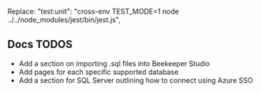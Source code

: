 
Replace:
"test:unit": "cross-env TEST_MODE=1 node ../../node_modules/jest/bin/jest.js",

## Docs TODOS

- Add a section on importing .sql files into Beekeeper Studio
- Add pages for each specific supported database
- Add a section for SQL Server outlining how to connect using Azure SSO
